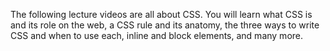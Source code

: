 The following lecture videos are all about CSS. You will learn what CSS is and its role on the web, a CSS rule and its anatomy, the three ways to write CSS and when to use each, inline and block elements, and many more.